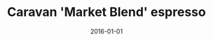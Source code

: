 ---
title:  "Caravan 'Market Blend' espresso" # Title goes here
date:   2016-01-01 # Date of post in format YYYY-MM-DD 
categories: beans # Either 'beans' or 'shops'
layout: post # always post

image: /coffee.jpg # /coffee.jpg is default

purchase-location: "The Espresso Room" # Shop name
purchase-address: "23 Southampton Row, London, WC1B 5HA" # Shop address

purchases:
- item: "Beans" # What was purchase (i.e. a latte)  
  volume: "1" # How many (i.e. 1)
  price: "????" # How much 1 of the item costs without the £ sign (i.e. 3.50)
---